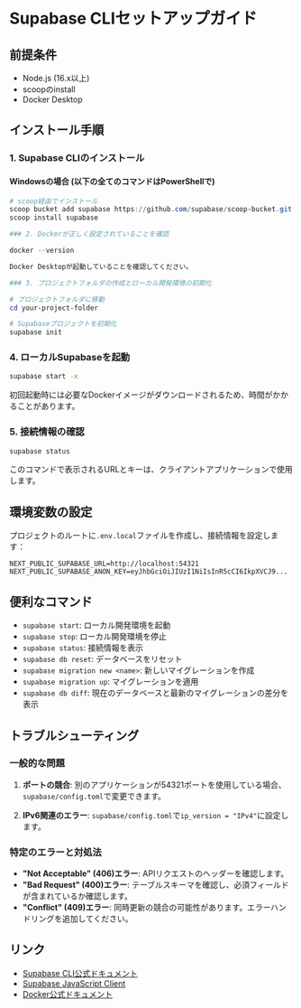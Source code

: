 # Supabase CLIセットアップガイド

## 前提条件

- Node.js (16.x以上)
- scoopのinstall
- Docker Desktop

## インストール手順

### 1. Supabase CLIのインストール

#### Windowsの場合 (以下の全てのコマンドはPowerShellで)

```powershell
# scoop経由でインストール
scoop bucket add supabase https://github.com/supabase/scoop-bucket.git
scoop install supabase

### 2. Dockerが正しく設定されていることを確認

docker --version

Docker Desktopが起動していることを確認してください。

### 3. プロジェクトフォルダの作成とローカル開発環境の初期化

# プロジェクトフォルダに移動
cd your-project-folder

# Supabaseプロジェクトを初期化
supabase init
```

### 4. ローカルSupabaseを起動

```bash
supabase start -x 
```

初回起動時には必要なDockerイメージがダウンロードされるため、時間がかかることがあります。

### 5. 接続情報の確認

```bash
supabase status
```

このコマンドで表示されるURLとキーは、クライアントアプリケーションで使用します。

## 環境変数の設定

プロジェクトのルートに`.env.local`ファイルを作成し、接続情報を設定します：

```
NEXT_PUBLIC_SUPABASE_URL=http://localhost:54321
NEXT_PUBLIC_SUPABASE_ANON_KEY=eyJhbGciOiJIUzI1NiIsInR5cCI6IkpXVCJ9...
```

## 便利なコマンド

- `supabase start`: ローカル開発環境を起動
- `supabase stop`: ローカル開発環境を停止
- `supabase status`: 接続情報を表示
- `supabase db reset`: データベースをリセット
- `supabase migration new <name>`: 新しいマイグレーションを作成
- `supabase migration up`: マイグレーションを適用
- `supabase db diff`: 現在のデータベースと最新のマイグレーションの差分を表示

## トラブルシューティング

### 一般的な問題

1. **ポートの競合**: 別のアプリケーションが54321ポートを使用している場合、`supabase/config.toml`で変更できます。

2. **IPv6関連のエラー**:
   `supabase/config.toml`で`ip_version = "IPv4"`に設定します。

### 特定のエラーと対処法

- **"Not Acceptable" (406)エラー**: APIリクエストのヘッダーを確認します。
- **"Bad Request" (400)エラー**: テーブルスキーマを確認し、必須フィールドが含まれているか確認します。
- **"Conflict" (409)エラー**: 同時更新の競合の可能性があります。エラーハンドリングを追加してください。

## リンク

- [Supabase CLI公式ドキュメント](https://supabase.com/docs/reference/cli/introduction)
- [Supabase JavaScript Client](https://supabase.com/docs/reference/javascript/introduction)
- [Docker公式ドキュメント](https://docs.docker.com/)
